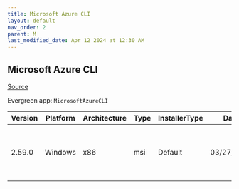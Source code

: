```yaml
---
title: Microsoft Azure CLI
layout: default
nav_order: 2
parent: M
last_modified_date: Apr 12 2024 at 12:30 AM
---
```


## Microsoft Azure CLI

[Source](https://learn.microsoft.com/en-au/cli/azure/)

Evergreen app: `MicrosoftAzureCLI`

| Version | Platform | Architecture | Type | InstallerType | Date       | Size     | URI                                                                                                                                                                                      |
| ------- | -------- | ------------ | ---- | ------------- | ---------- | -------- | ---------------------------------------------------------------------------------------------------------------------------------------------------------------------------------------- |
| 2.59.0  | Windows  | x86          | msi  | Default       | 03/27/2024 | 70356992 | [https://github.com/Azure/azure-cli/releases/download/azure-cli-2.59.0/azure-cli-2.59.0.msi](https://github.com/Azure/azure-cli/releases/download/azure-cli-2.59.0/azure-cli-2.59.0.msi) |
